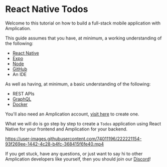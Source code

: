 # React Native Todos

Welcome to this tutorial on how to build a full-stack mobile application with Amplication.

This guide assumes that you have, at minimum, a working understanding of the following:

- [React Native](https://reactnative.dev/)
- [Expo](https://expo.dev/)
- [Node](https://nodejs.org/)
- [GitHub](https://github.com/)
- An IDE

As well as having, at minimum, a basic understanding of the following:

- REST APIs
- [GraphQL](https://graphql.org/)
- [Docker](https://www.docker.com/)

You'll also need an Amplication account, [visit here](https://app.amplication.com/login) to create one.

What we will do is go step by step to create a `Todos` application using React Native for your frontend and Amplication for your backend.


https://user-images.githubusercontent.com/74011196/222221154-93f269ee-1442-4c28-b4fc-368415f6fe40.mp4


If you get stuck, have any questions, or just want to say hi to other Amplication developers like yourself, then you should join our [Discord](https://discord.com/invite/KSJCZ24vj2)!
